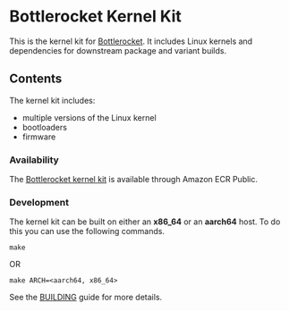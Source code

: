# Bottlerocket Kernel Kit
This is the kernel kit for [Bottlerocket](https://github.com/bottlerocket-os/bottlerocket).
It includes Linux kernels and dependencies for downstream package and variant builds.

## Contents
The kernel kit includes:
* multiple versions of the Linux kernel
* bootloaders
* firmware

### Availability
The [Bottlerocket kernel kit](https://gallery.ecr.aws/bottlerocket/bottlerocket-kernel-kit) is available through Amazon ECR Public.

### Development
The kernel kit can be built on either an **x86_64** or an **aarch64** host. To do this you can use the following commands.
```shell
make
```
OR
```shell
make ARCH=<aarch64, x86_64>
```
See the [BUILDING](BUILDING.md) guide for more details.
